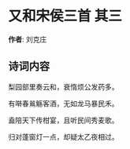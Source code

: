 # 又和宋侯三首  其三

**作者**: 刘克庄

## 诗词内容

梨园部里奏云和，衰惰烦公发药多。

有啭春鶑觞客酒，无如龙马暴民禾。

盍陪天下传柑宴，且听民间秀麦歌。

归对蓬窗灯一点，却疑太乙夜相过。

